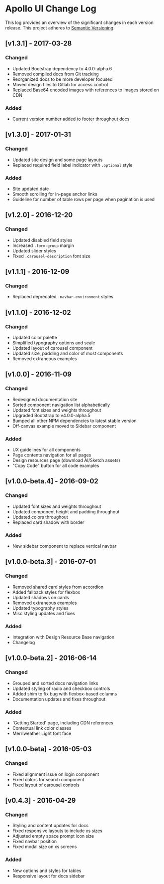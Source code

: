 # Apollo UI Change Log

This log provides an overview of the significant changes in each version release.  This project adheres to [Semantic Versioning](http://semver.org/).


## [v1.3.1] - 2017-03-28

### Changed
- Updated Bootstrap dependency to 4.0.0-alpha.6
- Removed compiled docs from Git tracking
- Reorganized docs to be more developer focused
- Moved design files to Gitlab for access control
- Replaced Base64 encoded images with references to images stored on CDN

### Added
- Current version number added to footer throughout docs


## [v1.3.0] - 2017-01-31

### Changed
- Updated site design and some page layouts
- Replaced required field label indicator with `.optional` style

### Added
- Site updated date
- Smooth scrolling for in-page anchor links
- Guideline for number of table rows per page when pagination is used


## [v1.2.0] - 2016-12-20

### Changed
- Updated disabled field styles
- Increased `.form-group` margin
- Updated slider styles
- Fixed `.carousel-description` font size


## [v1.1.1] - 2016-12-09

### Changed
- Replaced deprecated `.navbar-environment` styles


## [v1.1.0] - 2016-12-02

### Changed
- Updated color palette
- Simplified typography options and scale
- Updated layout of carousel component
- Updated size, padding and color of most components
- Removed extraneous examples


## [v1.0.0] - 2016-11-09

### Changed
- Redesigned documentation site
- Sorted component navigation list alphabetically
- Updated font sizes and weights throughout
- Upgraded Bootstrap to v4.0.0-alpha.5
- Bumped all other NPM dependencies to latest stable version
- Off-canvas example moved to Sidebar component

### Added
- UX guidelines for all components
- Page contents navigation for all pages
- Design resources page (download AI/Sketch assets)
- "Copy Code" button for all code examples


## [v1.0.0-beta.4] - 2016-09-02

### Changed
- Updated font sizes and weights throughout
- Updated component height and padding throughout
- Updated colors throughout
- Replaced card shadow with border

### Added
- New sidebar component to replace vertical navbar


## [v1.0.0-beta.3] - 2016-07-01

### Changed
- Removed shared card styles from accordion
- Added fallback styles for flexbox
- Updated shadows on cards
- Removed extraneous examples
- Updated typography styles
- Misc styling updates and fixes

### Added
- Integration with Design Resource Base navigation
- Changelog


## [v1.0.0-beta.2] - 2016-06-14

### Changed
- Grouped and sorted docs navigation links
- Updated styling of radio and checkbox controls
- Added shim to fix bug with flexbox-based columns
- Documentation updates and fixes throughout

### Added
- 'Getting Started' page, including CDN references
- Contextual link color classes
- Merriweather Light font face


## [v1.0.0-beta] - 2016-05-03

### Changed
- Fixed alignment issue on login component
- Fixed colors for search component
- Fixed layout of carousel controls


## [v0.4.3] - 2016-04-29

### Changed
- Styling and content updates for docs
- Fixed responsive layouts to include xs sizes
- Adjusted empty space prompt icon size
- Fixed navbar position
- Fixed modal size on xs screens

### Added
- New options and styles for tables
- Responsive layout for docs sidebar
